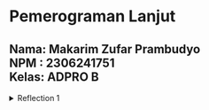 # Pemerograman Lanjut

<h2>
Nama: Makarim Zufar Prambudyo
<br>
NPM : 2306241751
<br>
Kelas: ADPRO B 
</h2>

<details>
<summary>
Reflection 1
</summary>
Dalam tutorial yang saya kerjakan ini, saya telah menerapkan Clean Code Principles untuk menjaga kode tetap rapi, mudah dibaca, dan mudah di pelihara. selain itu, saya juga memperhatikan Secure Coding Practices untuk meningkatkan kemanan aplikasi kita dan menghindari potensi eksploitasi. Berikut adalah rincian lengkapnya:

1. Clean Code Principles
-   setiap class, method, dan variabel menggunakan nama yang deskriptif agar langsung bisa dipahami tanpa perlu banyak komentar
-   Single Responsibility Principle
Setiap metode hanya memiliki satu tanggun jawab dan tidak mencampur berbagai tugas sekaligus.
-   DRY (Don't repeat yourself)
kita menggunakan kode findAll() untuk mengambil semua produk, menghindari penulisan kode yang sama berulang kali.
-   Simplicity
kode dibuat sesederhana mungkin tanpa logika yang kompleks dan berbelit-belit
2. Secure Coding Practices
-   menggunakan UUID untuk ID Produk
ID produk dihasilkan secara acak dan unik menggunakan UUID untuk mencegah prediksi id oleh penyerang
-   Validasi Data dan Null Check untuk mencegah error
saat melakukan update atau delete produk, kita memastikan produk benar-benar ada sebelum memodifikasinya.
</details>